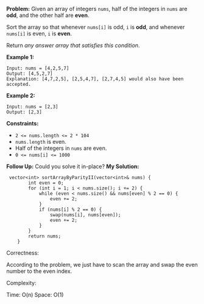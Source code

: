 **Problem:**
Given an array of integers `nums`, half of the integers in `nums` are **odd**, and the other half are **even**.

Sort the array so that whenever `nums[i]` is odd, `i` is **odd**, and whenever `nums[i]` is even, `i` is **even**.

Return *any answer array that satisfies this condition*.

 

**Example 1:**

```
Input: nums = [4,2,5,7]
Output: [4,5,2,7]
Explanation: [4,7,2,5], [2,5,4,7], [2,7,4,5] would also have been accepted.
```

**Example 2:**

```
Input: nums = [2,3]
Output: [2,3]
```

 

**Constraints:**

- `2 <= nums.length <= 2 * 104`
- `nums.length` is even.
- Half of the integers in `nums` are even.
- `0 <= nums[i] <= 1000`

 

**Follow Up:** Could you solve it in-place?
**My Solution:**
```
 vector<int> sortArrayByParityII(vector<int>& nums) {
        int even = 0;
        for (int i = 1; i < nums.size(); i += 2) {
            while (even < nums.size() && nums[even] % 2 == 0) {
                even += 2;
            }
            if (nums[i] % 2 == 0) {
                swap(nums[i], nums[even]);
                even += 2;
            }
        }
        return nums;
    }
```
Correctness:

According to the problem, we just have to scan the array and swap the even number to the even index.

Complexity:

Time: O(n)
Space: O(1)